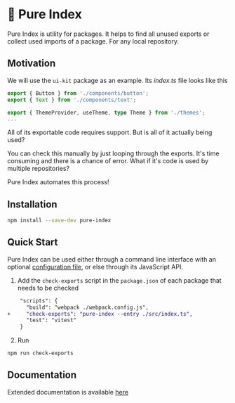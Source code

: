 # 🌿 Pure Index

Pure Index is utility for packages. It helps to find all unused exports or collect used imports of a package. For any local repository.

## Motivation

We will use the `ui-kit` package as an example. Its _index.ts_ file looks like this

```ts
export { Button } from './components/button';
export { Text } from './components/text';

export { ThemeProvider, useTheme, type Theme } from './themes';
...
```

All of its exportable code requires support. But is all of it actually being used?

You can check this manually by just looping through the exports. It's time consuming and there is a chance of error. What if it's code is used by multiple repositories?

Pure Index automates this process!

## Installation

```sh
npm install --save-dev pure-index
```

## Quick Start

Pure Index can be used either through a command line interface with an optional [configuration file](#config), or else through its JavaScript API.

1. Add the `check-exports` script in the `package.json` of each package that needs to be checked

```diff
    "scripts": {
      "build": "webpack ./webpack.config.js",
+     "check-exports": "pure-index --entry ./src/index.ts",
      "test": "vitest"
    }
```

2. Run

```sh
npm run check-exports
```

## Documentation

Extended documentation is available [here]()

<!-- ## Config

Pure Index supports three ways to define config.

1. `.pure-index.json` config file:

```json
{
  "entry": "index.ts",
  "exclude": ["node_modules"],
  "extensions": ["ts", "tsx"],
  "dir": "my-path",
  "batch": 100
}
``` -->

<!-- Use the `pure-index` call to search within a monorepo and JS API to search across repositories. -->

<!-- ## Monorepos

## Various repositories

## How to

### Find unused exports within a monorepo

### Collect usages within a monorepo

### Find unused exports in various repositories

### Collect usages in various repositories -->
